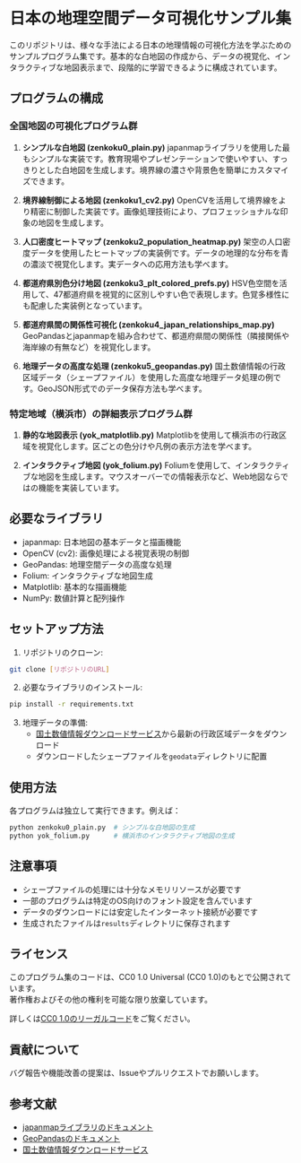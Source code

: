 # 日本の地理空間データ可視化サンプル集

このリポジトリは、様々な手法による日本の地理情報の可視化方法を学ぶためのサンプルプログラム集です。基本的な白地図の作成から、データの視覚化、インタラクティブな地図表示まで、段階的に学習できるように構成されています。

## プログラムの構成

### 全国地図の可視化プログラム群

1. **シンプルな白地図 (zenkoku0_plain.py)**
   japanmapライブラリを使用した最もシンプルな実装です。教育現場やプレゼンテーションで使いやすい、すっきりとした白地図を生成します。境界線の濃さや背景色を簡単にカスタマイズできます。

2. **境界線制御による地図 (zenkoku1_cv2.py)**
   OpenCVを活用して境界線をより精密に制御した実装です。画像処理技術により、プロフェッショナルな印象の地図を生成します。

3. **人口密度ヒートマップ (zenkoku2_population_heatmap.py)**
   架空の人口密度データを使用したヒートマップの実装例です。データの地理的な分布を青の濃淡で視覚化します。実データへの応用方法も学べます。

4. **都道府県別色分け地図 (zenkoku3_plt_colored_prefs.py)**
   HSV色空間を活用して、47都道府県を視覚的に区別しやすい色で表現します。色覚多様性にも配慮した実装例となっています。

5. **都道府県間の関係性可視化 (zenkoku4_japan_relationships_map.py)**
   GeoPandasとjapanmapを組み合わせて、都道府県間の関係性（隣接関係や海岸線の有無など）を視覚化します。

6. **地理データの高度な処理 (zenkoku5_geopandas.py)**
   国土数値情報の行政区域データ（シェープファイル）を使用した高度な地理データ処理の例です。GeoJSON形式でのデータ保存方法も学べます。

### 特定地域（横浜市）の詳細表示プログラム群

1. **静的な地図表示 (yok_matplotlib.py)**
   Matplotlibを使用して横浜市の行政区域を視覚化します。区ごとの色分けや凡例の表示方法を学べます。

2. **インタラクティブ地図 (yok_folium.py)**
   Foliumを使用して、インタラクティブな地図を生成します。マウスオーバーでの情報表示など、Web地図ならではの機能を実装しています。

## 必要なライブラリ

- japanmap: 日本地図の基本データと描画機能
- OpenCV (cv2): 画像処理による視覚表現の制御
- GeoPandas: 地理空間データの高度な処理
- Folium: インタラクティブな地図生成
- Matplotlib: 基本的な描画機能
- NumPy: 数値計算と配列操作

## セットアップ方法

1. リポジトリのクローン:

```bash
git clone [リポジトリのURL]
```

2. 必要なライブラリのインストール:

```bash
pip install -r requirements.txt
```

3. 地理データの準備:
    - [国土数値情報ダウンロードサービス](https://nlftp.mlit.go.jp/ksj/gml/datalist/KsjTmplt-N03-v3_1.html)から最新の行政区域データをダウンロード
    - ダウンロードしたシェープファイルを`geodata`ディレクトリに配置

## 使用方法

各プログラムは独立して実行できます。例えば：

```bash
python zenkoku0_plain.py  # シンプルな白地図の生成
python yok_folium.py      # 横浜市のインタラクティブ地図の生成
```

## 注意事項

- シェープファイルの処理には十分なメモリリソースが必要です
- 一部のプログラムは特定のOS向けのフォント設定を含んでいます
- データのダウンロードには安定したインターネット接続が必要です
- 生成されたファイルは`results`ディレクトリに保存されます

## ライセンス

このプログラム集のコードは、CC0 1.0 Universal (CC0 1.0)のもとで公開されています。  
著作権およびその他の権利を可能な限り放棄しています。

詳しくは[CC0 1.0のリーガルコード](https://creativecommons.org/publicdomain/zero/1.0/deed.ja)をご覧ください。

## 貢献について

バグ報告や機能改善の提案は、Issueやプルリクエストでお願いします。

## 参考文献

- [japanmapライブラリのドキュメント](URL)
- [GeoPandasのドキュメント](URL)
- [国土数値情報ダウンロードサービス](https://nlftp.mlit.go.jp/ksj/)
